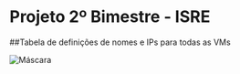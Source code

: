 # Projeto 2º Bimestre - ISRE

##Tabela de definições de nomes e IPs para todas as VMs

![Máscara](https://user-images.githubusercontent.com/103418874/183775042-13aa9933-b94f-4c75-9a28-945a8852b03f.png)
